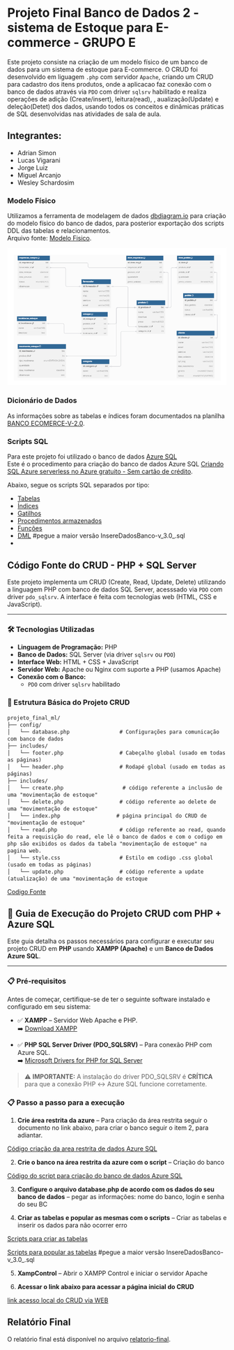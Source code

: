 # Projeto Final Banco de Dados 2 - sistema de Estoque para E-commerce - GRUPO E

Este projeto consiste na criação de um modelo físico de um banco de dados para um sistema de estoque para E-commerce.
O CRUD foi desenvolvido em liguagem `.php` com servidor `Apache`, criando um CRUD para cadastro dos itens produtos, onde a aplicacao faz conexão com o banco de dados através via `PDO` com driver `sqlsrv` habilitado e realiza operações de adição (Create/insert), leitura(read), , aualização(Update) e deleção(Detet) dos dados, usando todos os conceitos e dinâmicas práticas de SQL desenvolvidas nas atividades de sala de aula.

## Integrantes:

- Adrian Simon
- Lucas Vigarani
- Jorge Luiz
- Miguel Arcanjo
- Wesley Schardosim


### Modelo Físico
Utilizamos a ferramenta de modelagem de dados [dbdiagram.io](https://dbdiagram.io/d/683e087a61dc3bf08d362b42) para criação do modelo físico do banco de dados, para posterior exportação dos scripts DDL das tabelas e relacionamentos.<br>
Arquivo fonte: [Modelo Fisico](https://github.com/adriansimon23/Trabalho_BD/tree/main/modelo_fisico).<br>

![image](https://raw.githubusercontent.com/adriansimon23/Trabalho_BD/refs/heads/main/modelo_fisico/modelo_fisco_banco_de_dados_estoque_e-commerce.png)

### Dicionário de Dados
As informações sobre as tabelas e índices foram documentados na planilha [BANCO ECOMERCE-V-2.0](https://github.com/adriansimon23/Trabalho_BD/tree/main/dicionario_dados).

### Scripts SQL
Para este projeto foi utilizado o banco de dados [Azure SQL](https://azure.microsoft.com/pt-br/products/azure-sql/database) <br>
Este é o procedimento para criação do banco de dados Azure SQL [Criando SQL Azure serverless no Azure gratuito - Sem cartão de crédito](https://github.com/jlsilva01/sql-azure-satc).

Abaixo, segue os scripts SQL separados por tipo:
+ [Tabelas](scripts/ddl/tabelas)
+ [Índices](scripts/ddl/indices)
+ [Gatilhos](scripts/ddl/gatilhos)
+ [Procedimentos armazenados](scripts/ddl/procedimentos-armazenados)
+ [Funções](scripts/ddl/funcoes)
+ [DML](scripts/dml) #pegue a maior versão InsereDadosBanco-v_3.0_.sql
+ 

## Código Fonte do CRUD - PHP + SQL Server

Este projeto implementa um CRUD (Create, Read, Update, Delete) utilizando a linguagem PHP com banco de dados SQL Server, acesssado via `PDO` com driver `pdo_sqlsrv`. A interface é feita com tecnologias web (HTML, CSS e JavaScript).

---

### 🛠 Tecnologias Utilizadas

- **Linguagem de Programação:** PHP  
- **Banco de Dados:** SQL Server (via driver `sqlsrv` ou `PDO`)  
- **Interface Web:** HTML + CSS + JavaScript  
- **Servidor Web:** Apache ou Nginx com suporte a PHP  (usamos Apache)
- **Conexão com o Banco:**  
  - `PDO` com driver `sqlsrv` habilitado  

### 📁 Estrutura Básica do Projeto CRUD
```
projeto_final_ml/
├── config/
│   └── database.php                # Configurações para comunicação com banco de dados
├── includes/                      
│   └── footer.php                  # Cabeçalho global (usado em todas as páginas)
│   └── header.php                  # Rodapé global (usado em todas as páginas)
├── includes/                      
│   └── create.php                   # código referente a inclusão de uma "movimentação de estoque"                
│   └── delete.php                  # código referente ao delete de uma "movimentação de estoque"
│   └── index.php                  # página principal do CRUD de "movimentação de estoque"
│   └── read.php                    # código referente ao read, quando feita a requisição do read, ele lê o banco de dados e com o codigo em php são exibidos os dados da tabela "movimentação de estoque" na pagina web.
│   └── style.css                   # Estilo em codigo .css global (usado em todas as páginas)
│   └── update.php                  # código referente a update (atualização) de uma "movimentação de estoque
```

[Codigo Fonte](crud/)


## 🚀 Guia de Execução do Projeto CRUD com PHP + Azure SQL

Este guia detalha os passos necessários para configurar e executar seu projeto CRUD em **PHP** usando **XAMPP (Apache)** e um **Banco de Dados Azure SQL**.

---

### 📋 Pré-requisitos

Antes de começar, certifique-se de ter o seguinte software instalado e configurado em seu sistema:

- ✅ **XAMPP** – Servidor Web Apache e PHP.  
  ➡️ [Download XAMPP](https://www.apachefriends.org/)

- ✅ **PHP SQL Server Driver (PDO_SQLSRV)** – Para conexão PHP com Azure SQL.  
  ➡️ [Microsoft Drivers for PHP for SQL Server](https://learn.microsoft.com/sql/connect/php/download-drivers-php-sql-server)

> ⚠️ **IMPORTANTE:** A instalação do driver PDO_SQLSRV é **CRÍTICA** para que a conexão PHP ↔️ Azure SQL funcione corretamente.

### 📋 Passo a passo para a execução

 1.   **Crie  área restrita da azure** – Para criação da área restrita seguir o documento no link abaixo, para criar o banco seguir o item 2, para adiantar. 

[Código criação da area restrita de dados Azure SQL](https://storage.satc.edu.br/arquivos/docentes/4906/20251/files/BD2/Criar%20SQL%20Server%20na%20Azure%20em%20uma%20assinatura%20gratuita.pdf)

 2.   **Crie o banco na área restrita da azure com o script** – Criação do banco 

[Código do script para criação do banco de dados Azure SQL](https://storage.satc.edu.br/arquivos/docentes/4906/20251/files/BD2/3%20-%20Linguagem%20SQL%20-%20Fun%C3%A7%C3%B5es%20de%20Janela%20(Window%20Functions)/script_bash_cria_sql_server_azure.txt)

 3.   **Configure o arquivo database.php de acordo com os dados do seu banco de dados** – pegar as informações: nome do banco, login e senha do seu BC

 4.  **Criar as tabelas e popular as mesmas com o scripts** – Criar as tabelas e inserir os dados para não ocorrer erro

[Scripts para criar as tabelas](scripts/ddl/tabelas)

[Scripts para popular as tabelas](scripts/dml) #pegue a maior versão InsereDadosBanco-v_3.0_.sql

 5.  **XampControl** – Abrir o XAMPP Control e iniciar o servidor Apache

 6.  **Acessar o link abaixo para acessar a página inicial do CRUD**

[link acesso local do CRUD via WEB](http://crud-ecommerce.local/)


## Relatório Final
O relatório final está disponível no arquivo [relatorio-final](https://github.com/adriansimon23/Trabalho_BD/tree/main/relatorio-final).
